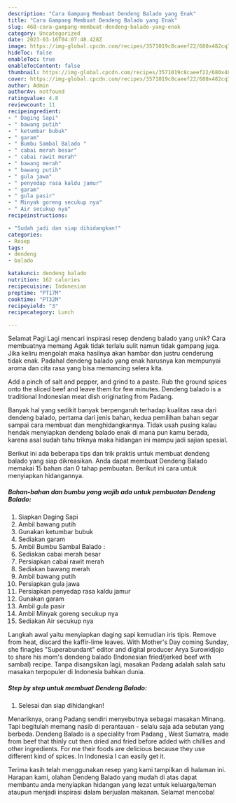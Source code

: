 ```yaml
---
description: "Cara Gampang Membuat Dendeng Balado yang Enak"
title: "Cara Gampang Membuat Dendeng Balado yang Enak"
slug: 468-cara-gampang-membuat-dendeng-balado-yang-enak
category: Uncategorized
date: 2023-03-16T04:07:48.428Z
image: https://img-global.cpcdn.com/recipes/3571019c8caeef22/680x482cq70/dendeng-balado-foto-resep-utama.jpg
hideToc: false
enableToc: true
enableTocContent: false
thumbnail: https://img-global.cpcdn.com/recipes/3571019c8caeef22/680x482cq70/dendeng-balado-foto-resep-utama.jpg
cover: https://img-global.cpcdn.com/recipes/3571019c8caeef22/680x482cq70/dendeng-balado-foto-resep-utama.jpg
author: Admin
authorAv: notfound
ratingvalue: 4.8
reviewcount: 11
recipeingredient:
- " Daging Sapi"
- " bawang putih"
- " ketumbar bubuk"
- " garam"
- " Bumbu Sambal Balado "
- " cabai merah besar"
- " cabai rawit merah"
- " bawang merah"
- " bawang putih"
- " gula jawa"
- " penyedap rasa kaldu jamur"
- " garam"
- " gula pasir"
- " Minyak goreng secukup nya"
- " Air secukup nya"
recipeinstructions:

- "Sudah jadi dan siap dihidangkan!"
categories:
- Resep
tags:
- dendeng
- balado

katakunci: dendeng balado 
nutrition: 162 calories
recipecuisine: Indonesian
preptime: "PT17M"
cooktime: "PT32M"
recipeyield: "3"
recipecategory: Lunch

---
```



Selamat Pagi Lagi mencari inspirasi resep dendeng balado yang unik? Cara membuatnya memang Agak tidak terlalu sulit namun tidak gampang juga. Jika keliru mengolah maka hasilnya akan hambar dan justru cenderung tidak enak. Padahal dendeng balado yang enak harusnya kan mempunyai aroma dan cita rasa yang bisa memancing selera kita.


Add a pinch of salt and pepper, and grind to a paste. Rub the ground spices onto the sliced beef and leave them for few minutes. Dendeng balado is a traditional Indonesian meat dish originating from Padang.

Banyak hal yang sedikit banyak berpengaruh terhadap kualitas rasa dari dendeng balado, pertama dari jenis bahan, kedua pemilihan bahan segar sampai cara membuat dan menghidangkannya. Tidak usah pusing kalau hendak menyiapkan dendeng balado enak di mana pun kamu berada, karena asal sudah tahu triknya maka hidangan ini mampu jadi sajian spesial.


Berikut ini ada beberapa tips dan trik praktis untuk membuat dendeng balado yang siap dikreasikan. Anda dapat membuat Dendeng Balado memakai 15 bahan dan 0 tahap pembuatan. Berikut ini cara untuk menyiapkan hidangannya.

<!--inarticleads1-->

##### Bahan-bahan dan bumbu yang wajib ada untuk pembuatan Dendeng Balado:

1. Siapkan  Daging Sapi
1. Ambil  bawang putih
1. Gunakan  ketumbar bubuk
1. Sediakan  garam
1. Ambil  Bumbu Sambal Balado :
1. Sediakan  cabai merah besar
1. Persiapkan  cabai rawit merah
1. Sediakan  bawang merah
1. Ambil  bawang putih
1. Persiapkan  gula jawa
1. Persiapkan  penyedap rasa kaldu jamur
1. Gunakan  garam
1. Ambil  gula pasir
1. Ambil  Minyak goreng secukup nya
1. Sediakan  Air secukup nya


Langkah awal yaitu menyiapkan daging sapi kemudian iris tipis. Remove from heat, discard the kaffir-lime leaves. With Mother&#39;s Day coming Sunday, she finagles &#34;Superabundant&#34; editor and digital producer Arya Surowidjojo to share his mom&#39;s dendeng balado (Indonesian fried/jerked beef with sambal) recipe. Tanpa disangsikan lagi, masakan Padang adalah salah satu masakan terpopuler di Indonesia bahkan dunia. 

<!--inarticleads2-->

##### Step by step untuk membuat Dendeng Balado:


1. Selesai dan siap dihidangkan!

Menariknya, orang Padang sendiri menyebutnya sebagai masakan Minang. Tapi begitulah memang nasib di perantauan - selalu saja ada sebutan yang berbeda. Dendeng Balado is a speciality from Padang , West Sumatra, made from beef that thinly cut then dried and fried before added with chillies and other ingredients. For me their foods are delicious because they use different kind of spices. In Indonesia I can easily get it. 

Terima kasih telah menggunakan resep yang kami tampilkan di halaman ini. Harapan kami, olahan Dendeng Balado yang mudah di atas dapat membantu anda menyiapkan hidangan yang lezat untuk keluarga/teman ataupun menjadi inspirasi dalam berjualan makanan. Selamat mencoba!
